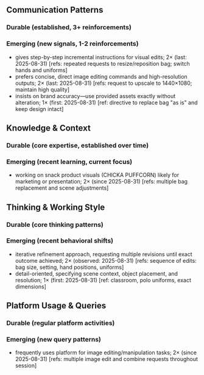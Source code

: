 ## Communication Patterns
### Durable (established, 3+ reinforcements)

### Emerging (new signals, 1-2 reinforcements)
- gives step-by-step incremental instructions for visual edits; 2× (last: 2025-08-31) [refs: repeated requests to resize/reposition bag; switch hands and uniforms]
- prefers concise, direct image editing commands and high-resolution outputs; 2× (last: 2025-08-31) [refs: request to upscale to 1440×1080; maintain high quality]
- insists on brand accuracy—use provided assets exactly without alteration; 1× (first: 2025-08-31) [ref: directive to replace bag "as is" and keep design intact]

## Knowledge & Context
### Durable (core expertise, established over time)

### Emerging (recent learning, current focus)
- working on snack product visuals (CHICKA PUFFCORN) likely for marketing or presentation; 2× (since 2025-08-31) [refs: multiple bag replacement and scene adjustments]

## Thinking & Working Style
### Durable (core thinking patterns)

### Emerging (recent behavioral shifts)
- iterative refinement approach, requesting multiple revisions until exact outcome achieved; 2× (observed: 2025-08-31) [refs: sequence of edits: bag size, setting, hand positions, uniforms]
- detail-oriented, specifying scene context, object placement, and resolution; 1× (first: 2025-08-31) [ref: classroom, polo uniforms, exact dimensions]

## Platform Usage & Queries
### Durable (regular platform activities)

### Emerging (new query patterns)
- frequently uses platform for image editing/manipulation tasks; 2× (since 2025-08-31) [refs: multiple image edit and combine requests throughout session]